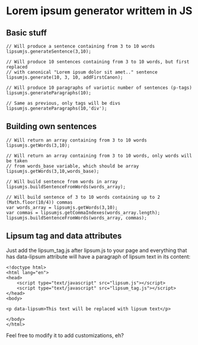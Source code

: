 Lorem ipsum generator writtem in JS
===

Basic stuff
---

    // Will produce a sentence containing from 3 to 10 words
    lipsumjs.generateSentence(3,10);
    
    // Will produce 10 sentences containing from 3 to 10 words, but first replaced
    // with canonical "Lorem ipsum dolor sit amet.." sentence
    lipsumjs.generate(10, 3, 10, addFirstCanon);
    
    // Will produce 10 paragraphs of variotic number of sentences (p-tags)
    lipsumjs.generateParagraphs(10);
    
    // Same as previous, only tags will be divs
    lipsumjs.generateParagraphs(10,'div');
    
Building own sentences
---
    
    // Will return an array containing from 3 to 10 words
    lipsumjs.getWords(3,10);
    
    // Will return an array containing from 3 to 10 words, only words will be taken
    // from words_base variable, which should be array
    lipsumjs.getWords(3,10,words_base);
    
    // Will build sentence from words in array
    lipsumjs.buildSentenceFromWords(words_array);
    
    // Will build sentence of 3 to 10 words containing up to 2 (Math.floor(10/4)) commas
    var words_array = lipsumjs.getWords(3,10);
    var commas = lipsumjs.getCommaIndexes(words_array.length);
    lipsumjs.buildSentenceFromWords(words_array, commas);
    
Lipsum tag and data attributes
---

Just add the lipsum_tag.js after lipsum.js to your page and everything that has data-lipsum attribute will have a
paragraph of lipsum text in its content:

    <!doctype html>
    <html lang="en">
    <head>
        <script type="text/javascript" src="lipsum.js"></script>
        <script type="text/javascript" src="lipsum_tag.js"></script>
    </head>
    <body>
    
    <p data-lipsum>This text will be replaced with lipsum text</p>
    
    </body>
    </html>
    
Feel free to modify it to add customizations, eh?